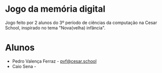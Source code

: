 # Jogo da memória digital
Jogo feito por 2 alunos do 3º período de ciências da computação na Cesar School, inspirado no tema "Nova(velha) infância".

# Alunos
- Pedro Valença Ferraz - pvf@cesar.school
- Caio Sena - 
